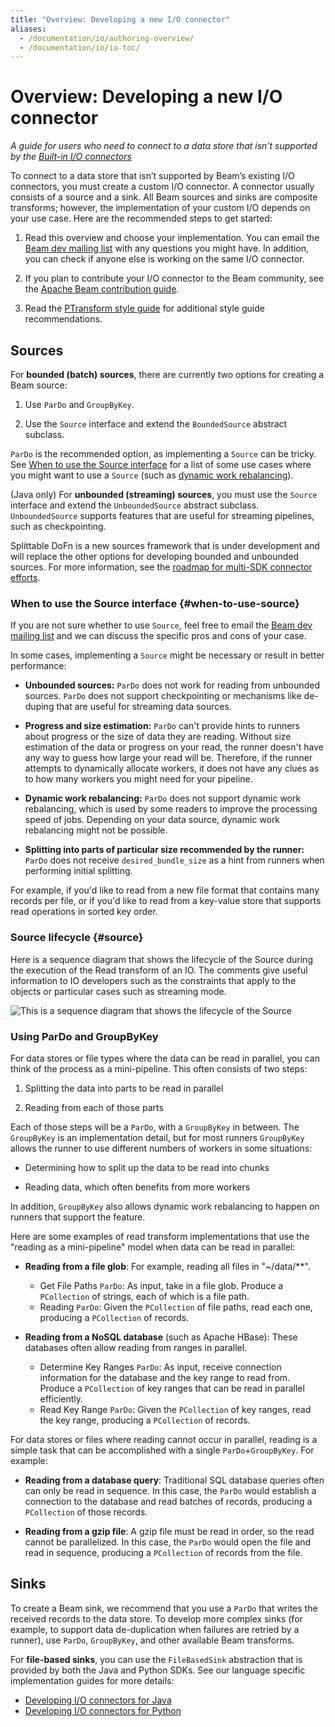 ```yaml
---
title: "Overview: Developing a new I/O connector"
aliases:
  - /documentation/io/authoring-overview/
  - /documentation/io/io-toc/
---
```

<!--
Licensed under the Apache License, Version 2.0 (the "License");
you may not use this file except in compliance with the License.
You may obtain a copy of the License at

http://www.apache.org/licenses/LICENSE-2.0

Unless required by applicable law or agreed to in writing, software
distributed under the License is distributed on an "AS IS" BASIS,
WITHOUT WARRANTIES OR CONDITIONS OF ANY KIND, either express or implied.
See the License for the specific language governing permissions and
limitations under the License.
-->

# Overview: Developing a new I/O connector

_A guide for users who need to connect to a data store that isn't supported by
the [Built-in I/O connectors](/documentation/io/built-in/)_

To connect to a data store that isn’t supported by Beam’s existing I/O
connectors, you must create a custom I/O connector. A connector usually consists
of a source and a sink. All Beam sources and sinks are composite transforms;
however, the implementation of your custom I/O depends on your use case. Here
are the recommended steps to get started:

1. Read this overview and choose your implementation. You can email the
   [Beam dev mailing list](/get-started/support) with any
   questions you might have. In addition, you can check if anyone else is
   working on the same I/O connector.  

1. If you plan to contribute your I/O connector to the Beam community, see the
   [Apache Beam contribution guide](/contribute/contribution-guide/).  

1. Read the [PTransform style guide](/contribute/ptransform-style-guide/)
   for additional style guide recommendations.


## Sources

For **bounded (batch) sources**, there are currently two options for creating a
Beam source:

1. Use `ParDo` and `GroupByKey`.  

1. Use the `Source` interface and extend the `BoundedSource` abstract subclass.

`ParDo` is the recommended option, as implementing a `Source` can be tricky. See
[When to use the Source interface](#when-to-use-source) for a list of some use
cases where you might want to use a `Source` (such as
[dynamic work rebalancing](/blog/2016/05/18/splitAtFraction-method.html)).

(Java only) For **unbounded (streaming) sources**, you must use the `Source`
interface and extend the `UnboundedSource` abstract subclass. `UnboundedSource`
supports features that are useful for streaming pipelines, such as
checkpointing.

Splittable DoFn is a new sources framework that is under development and will
replace the other options for developing bounded and unbounded sources. For more
information, see the
[roadmap for multi-SDK connector efforts](/roadmap/connectors-multi-sdk/).

### When to use the Source interface {#when-to-use-source}

If you are not sure whether to use `Source`, feel free to email the [Beam dev
mailing list](/get-started/support) and we can discuss the
specific pros and cons of your case.

In some cases, implementing a `Source` might be necessary or result in better
performance:

* **Unbounded sources:** `ParDo` does not work for reading from unbounded
  sources.  `ParDo` does not support checkpointing or mechanisms like de-duping
  that are useful for streaming data sources.  

* **Progress and size estimation:** `ParDo` can't provide hints to runners about
  progress or the size of data they are reading. Without size estimation of the
  data or progress on your read, the runner doesn't have any way to guess how
  large your read will be. Therefore, if the runner attempts to dynamically
  allocate workers, it does not have any clues as to how many workers you might
  need for your pipeline.  

* **Dynamic work rebalancing:** `ParDo` does not support dynamic work
  rebalancing, which is used by some readers to improve the processing speed of
  jobs. Depending on your data source, dynamic work rebalancing might not be
  possible.  

* **Splitting into parts of particular size recommended by the runner:** `ParDo`
  does not receive `desired_bundle_size` as a hint from runners when performing
  initial splitting.

For example, if you'd like to read from a new file format that contains many
records per file, or if you'd like to read from a key-value store that supports
read operations in sorted key order.

### Source lifecycle {#source}
Here is a sequence diagram that shows the lifecycle of the Source during
 the execution of the Read transform of an IO. The comments give useful 
 information to IO developers such as the constraints that 
 apply to the objects or particular cases such as streaming mode.
 
 <!-- The source for the sequence diagram can be found in the the SVG resource. -->
![This is a sequence diagram that shows the lifecycle of the Source](/images/source-sequence-diagram.svg)

### Using ParDo and GroupByKey

For data stores or file types where the data can be read in parallel, you can
think of the process as a mini-pipeline. This often consists of two steps:

1. Splitting the data into parts to be read in parallel  

2. Reading from each of those parts

Each of those steps will be a `ParDo`, with a `GroupByKey` in between. The
`GroupByKey` is an implementation detail, but for most runners `GroupByKey`
allows the runner to use different numbers of workers in some situations:

* Determining how to split up the data to be read into chunks  

* Reading data, which often benefits from more workers

In addition, `GroupByKey` also allows dynamic work rebalancing to happen on
runners that support the feature.

Here are some examples of read transform implementations that use the "reading
as a mini-pipeline" model when data can be read in parallel:

* **Reading from a file glob**: For example, reading all files in "~/data/**".
  * Get File Paths `ParDo`: As input, take in a file glob. Produce a
    `PCollection` of strings, each of which is a file path.
  * Reading `ParDo`: Given the `PCollection` of file paths, read each one,
    producing a `PCollection` of records.

* **Reading from a NoSQL database** (such as Apache HBase): These databases
  often allow reading from ranges in parallel.
  * Determine Key Ranges `ParDo`: As input, receive connection information for
    the database and the key range to read from. Produce a `PCollection` of key
    ranges that can be read in parallel efficiently.
  * Read Key Range `ParDo`: Given the `PCollection` of key ranges, read the key
    range, producing a `PCollection` of records.

For data stores or files where reading cannot occur in parallel, reading is a
simple task that can be accomplished with a single `ParDo`+`GroupByKey`. For
example:

  * **Reading from a database query**: Traditional SQL database queries often
    can only be read in sequence. In this case, the `ParDo` would establish a
    connection to the database and read batches of records, producing a
    `PCollection` of those records.

  * **Reading from a gzip file**: A gzip file must be read in order, so the read
    cannot be parallelized. In this case, the `ParDo` would open the file and
    read in sequence, producing a `PCollection` of records from the file.


## Sinks

To create a Beam sink, we recommend that you use a `ParDo` that writes the
received records to the data store. To develop more complex sinks (for example,
to support data de-duplication when failures are retried by a runner), use
`ParDo`, `GroupByKey`, and other available Beam transforms.

For **file-based sinks**, you can use the `FileBasedSink` abstraction that is
provided by both the Java and Python SDKs. See our language specific
implementation guides for more details:

* [Developing I/O connectors for Java](/documentation/io/developing-io-java/)
* [Developing I/O connectors for Python](/documentation/io/developing-io-python/)



